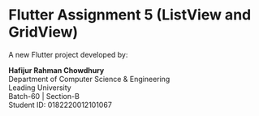 # Flutter Assignment 5 (ListView and GridView)

A new Flutter project developed by:

**Hafijur Rahman Chowdhury**  
Department of Computer Science & Engineering  
Leading University  
Batch-60 | Section-B  
Student ID: 0182220012101067

